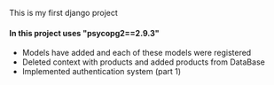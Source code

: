 This is my first django project
#### In this project uses "psycopg2==2.9.3"
* Models have added and each of these models were registered
* Deleted context with products and added products from DataBase
* Implemented authentication system (part 1) 

